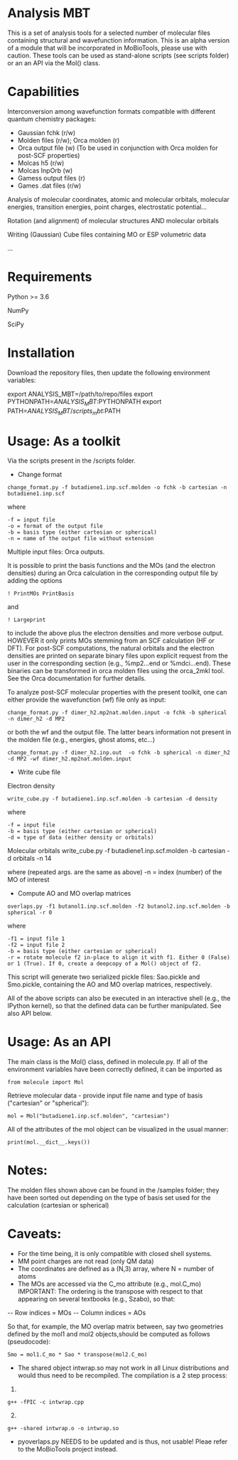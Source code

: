 # Analysis MBT
This is a set of analysis tools for a selected number of molecular files containing structural and wavefunction information. This is an alpha version of a module that will be incorporated in MoBioTools, please use with caution. These tools can be used as stand-alone scripts (see scripts folder) or an an API via the Mol() class.

# Capabilities

Interconversion among wavefunction formats compatible with different quantum chemistry packages:
- Gaussian fchk (r/w)
- Molden files (r/w); Orca molden (r)
- Orca output file (w) (To be used in conjunction with Orca molden for post-SCF properties)
- Molcas h5 (r/w)
- Molcas InpOrb (w)
- Gamess output files (r)
- Games .dat files (r/w)

Analysis of molecular coordinates, atomic and molecular orbitals, molecular energies, transition energies, point charges, electrostatic potential...

Rotation (and alignment) of molecular structures AND molecular orbitals

Writing (Gaussian) Cube files containing MO or ESP volumetric data

...

# Requirements

Python >= 3.6

NumPy

SciPy

# Installation

Download the repository files, then update the following environment variables:

export ANALYSIS_MBT=/path/to/repo/files
export PYTHONPATH=$ANALYSIS_MBT:$PYTHONPATH
export PATH=$ANALYSIS_MBT/scripts_mbt:$PATH

# Usage: As a toolkit
Via the scripts present in the /scripts folder.

- Change format

```
change_format.py -f butadiene1.inp.scf.molden -o fchk -b cartesian -n butadiene1.inp.scf
```

where
```
-f = input file
-o = format of the output file
-b = basis type (either cartesian or spherical)
-n = name of the output file without extension
```


Multiple input files: Orca outputs. 

It is possible to print the basis functions and the MOs (and the electron densities) 
during an Orca calculation in the corresponding output file by adding the options 

```
! PrintMOs PrintBasis
```

and 

```
! Largeprint
```

to include the above plus the electron densities and more verbose output. HOWEVER it only prints
MOs stemming from an SCF calculation (HF or DFT). For post-SCF computations, the natural orbitals
and the electron densities are printed on separate binary files upon explicit request from the user
in the corresponding section (e.g., %mp2...end or %mdci...end). These binaries can be transformed in
orca molden files using the orca_2mkl tool. See the Orca documentation for further details.

To analyze post-SCF molecular properties with the present toolkit, one can either provide the wavefunction (wf)
file only as input:

```
change_format.py -f dimer_h2.mp2nat.molden.input -o fchk -b spherical -n dimer_h2 -d MP2
```

or both the wf and the output file. The latter bears information not present in the molden file (e.g., energies,
ghost atoms, etc...)

```
change_format.py -f dimer_h2.inp.out  -o fchk -b spherical -n dimer_h2 -d MP2 -wf dimer_h2.mp2nat.molden.input
```

- Write cube file

Electron density

```
write_cube.py -f butadiene1.inp.scf.molden -b cartesian -d density 
```

where
```
-f = input file
-b = basis type (either cartesian or spherical)
-d = type of data (either density or orbitals)
```

Molecular orbitals
write_cube.py -f butadiene1.inp.scf.molden -b cartesian -d orbitals -n 14

where (repeated args. are the same as above)
-n = index (number) of the MO of interest

- Compute AO and MO overlap matrices

```
overlaps.py -f1 butanol1.inp.scf.molden -f2 butanol2.inp.scf.molden -b spherical -r 0
```

where
```
-f1 = input file 1
-f2 = input file 2
-b = basis type (either cartesian or spherical)
-r = rotate molecule f2 in-place to align it with f1. Either 0 (False) or 1 (True). If 0, create a deepcopy of a Mol() object of f2.
```

This script will generate two serialized pickle files: Sao.pickle and Smo.pickle, containing the AO and MO overlap matrices, respectively.

All of the above scripts can also be executed in an interactive shell (e.g., the IPython kernel), so that the defined data can be further manipulated. See also API below.

# Usage: As an API
The main class is the Mol() class, defined in molecule.py. If all of the environment variables have been correctly defined, it can be imported as
```
from molecule import Mol
```

Retrieve molecular data - provide input file name and type of basis ("cartesian" or "spherical"):
```
mol = Mol("butadiene1.inp.scf.molden", "cartesian")
```

All of the attributes of the mol object can be visualized in the usual manner:
```
print(mol.__dict__.keys())
```

# Notes:
The molden files shown above can be found in the /samples folder; they have been sorted out depending on the type of basis set used for the calculation (cartesian or spherical)

# Caveats:
- For the time being, it is only compatible with closed shell systems.
- MM point charges are not read (only QM data)
- The coordinates are defined as a (N,3) array, where N = number of atoms
- The MOs are accessed via the C_mo attribute (e.g., mol.C_mo) IMPORTANT: The ordering is the transpose with respect to that appearing on several textbooks (e.g., Szabo), so that:

-- Row indices = MOs
-- Column indices = AOs

So that, for example, the MO overlap matrix between, say two geometries defined by the mol1 and mol2 objects,should be computed as follows (pseudocode):
 
```
Smo = mol1.C_mo * Sao * transpose(mol2.C_mo)
```

- The shared object intwrap.so may not work in all Linux distributions and would thus need to be recompiled. The compilation is a 2 step process:
1)
```
g++ -fPIC -c intwrap.cpp
```

2)
```
g++ -shared intwrap.o -o intwrap.so
```



- pyoverlaps.py NEEDS to be updated and is thus, not usable! Pleae refer to the MoBioTools project instead.
